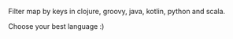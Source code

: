 Filter map by keys in clojure, groovy, java, kotlin, python and scala.

Choose your best language :)
